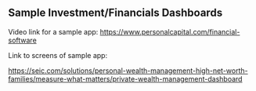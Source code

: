 ## Sample Investment/Financials Dashboards

Video link for a sample app:
https://www.personalcapital.com/financial-software

Link to screens of sample app:

https://seic.com/solutions/personal-wealth-management-high-net-worth-families/measure-what-matters/private-wealth-management-dashboard
